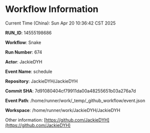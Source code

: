 # Workflow Information

Current Time (China): Sun Apr 20 10:36:42 CST 2025  

**RUN_ID**: 14555198686  

**Workflow**: Snake  

**Run Number**: 674  

**Actor**: JackieDYH  

**Event Name**: schedule  

**Repository**: JackieDYH/JackieDYH  

**Commit SHA**: 7d91080404cf79911da00a48255651b03a276a7d  

**Event Path**: /home/runner/work/_temp/_github_workflow/event.json  

**Workspace**: /home/runner/work/JackieDYH/JackieDYH  

Other information: [https://github.com/JackieDYH](https://github.com/JackieDYH)
